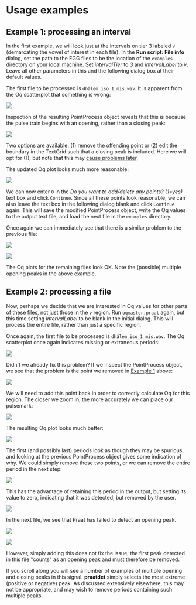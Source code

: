 # Usage examples

<a name="example1"></a>
## Example 1: processing an interval

In the first example, we will look just at the intervals on tier 3 labeled ```v``` (demarcating the vowel of interest in each file). In the **Run script: File info** dialog, set the path to the EGG files to be the location of the ```examples``` directory on your local machine. Set *intervalTier* to *3* and *intervalLabel* to *v*. Leave all other parameters in this and the following dialog box at their default values.

The first file to be processed is ```dhâlem_iso_1_mis.wav```. It is apparent from the Oq scatterplot that something is wrong:

![](images/scatter1a.png)

Inspection of the resulting PointProcess object reveals that this is because the pulse train begins with an opening, rather than a closing peak:

![](images/pp1.png)

Two options are available: (1) remove the offending point or (2) edit the boundary in the TextGrid such that a closing peak is included. Here we will opt for (1), but note that this may [cause problems later](#example2).

The updated Oq plot looks much more reasonable:

![](images/scatter1b.png)

We can now enter ```0``` in the *Do you want to add/delete any points? (1=yes)* text box and click ```Continue```. Since all these points look reasonable, we can also leave the text box in the following dialog blank and click ```Continue``` again. This will save the modified PointProcess object, write the Oq values to the output text file, and load the next file in the ```examples``` directory.

Once again we can immediately see that there is a similar problem to the previous file:

![](images/scatter2a.png)

![](images/pp2.png)

The Oq plots for the remaining files look OK. Note the (possible) multiple opening peaks in the above example.

<a name="example2"></a>
## Example 2: processing a file

Now, perhaps we decide that we are interested in Oq values for other parts of these files, not just those in the ```v``` region. Run ```oqmaster.praat``` again, but this time setting *intervalLabel* to be blank in the initial dialog. This will process the entire file, rather than just a specific region.

Once again, the first file to be processed is ```dhâlem_iso_1_mis.wav```. The Oq scatterplot once again indicates missing or extraneous periods:

![](images/scatter3a.png)

Didn't we already fix this problem? If we inspect the PointProcess object, we see that the problem is the point we removed in [Example 1](#example1) above:

![](images/pp3.png)

We will need to add this point back in order to correctly calculate Oq for this region. The closer we zoom in, the more accurately we can place our pulsemark:

![](images/pp4.png)

The resulting Oq plot looks much better:

![](images/scatter3b.png)

The first (and possibly last) periods look as though they may be spurious, and looking at the previous PointProcess object gives some indication of why. We could simply remove these two points, or we can remove the entire period in the next step:

![](images/dialog1.png)

This has the advantage of retaining this period in the output, but setting its value to zero, indicating that it was detected, but removed by the user.

![](images/scatter3c.png)

In the next file, we see that Praat has failed to detect an opening peak.

![](images/scatter4a.png)

![](images/pp5.png)

However, simply adding this does not fix the issue; the first peak detected in this file "counts" as an opening peak and must therefore be removed. 

If you scroll along you will see a number of examples of multiple opening and closing peaks in this signal. **praatdet** simply selects the most extreme (positive or negative) peak. As discussed extensively elsewhere, this may not be appropriate, and may wish to remove periods containing such multiple peaks.
